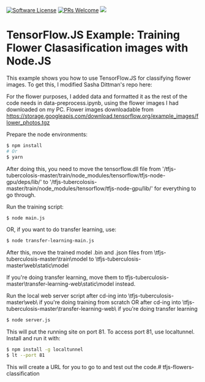 [![Software License](https://img.shields.io/badge/license-MIT-brightgreen.svg?style=flat-square)](LICENSE)
[![PRs Welcome](https://img.shields.io/badge/PRs-welcome-brightgreen.svg?style=flat-square)](http://makeapullrequest.com)
[![](https://ga4gh.datainsights.cloud/api?repo=tfjs-tuberculosis)](https://github.com/SaschaDittmann/gaforgithub)

# TensorFlow.JS Example: Training Flower Clasasification images with Node.JS

This example shows you how to use TensorFlow.JS for classifying flower images. To get this, I modified Sasha Dittman's repo here: 

For the flower purposes, I added data and formatted it as the rest of the code needs in data-preprocess.ipynb, using the flower images I had downloaded on my PC. Flower images downloadable from https://storage.googleapis.com/download.tensorflow.org/example_images/flower_photos.tgz

Prepare the node environments:
```sh
$ npm install
# Or
$ yarn
```

After doing this, you need to move the tensorflow.dll file from '/tfjs-tubercolosis-master/train/node_modules/tensorflow/tfjs-node-gpu/deps/lib/' to '/tfjs-tubercolosis-master/train/node_modules/tensorflow/tfjs-node-gpu/lib/' for everything to go through.

Run the training script:
```sh
$ node main.js
```
OR, if you want to do transfer learning, use:
```sh
$ node transfer-learning-main.js
```

After this, move the trained model .bin and .json files from \tfjs-tuberculosis-master\train\model to \tfjs-tuberculosis-master\web\static\model

If you're doing transfer learning, move them to tfjs-tuberculosis-master\transfer-learning-web\static\model instead.

Run the local web server script after cd-ing into \tfjs-tuberculosis-master\web\ if you're doing training from scratch OR after cd-ing into \tfjs-tuberculosis-master\transfer-learning-web\ if you're doing transfer learning
```sh
$ node server.js
```

This will put the running site on port 81. To access port 81, use localtunnel. Install and run it with:
```sh
$ npm install -g localtunnel
$ lt --port 81
```
This will create a URL for you to go to and test out the code.# tfjs-flowers-classification

